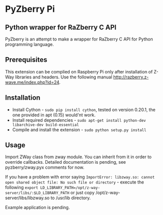 # PyZberry Pi

## Python wrapper for RaZberry C API

PyZberry is an attempt to make a wrapper for RaZberry C API for Python programming language.

## Prerequisites

This extension can be complied on Raspberry Pi only after installation of Z-Way libraries and headers. Use the following manual http://razberry.z-wave.me/index.php?id=24.

## Installation

* Install Cython - `sudo pip install cython`, tested on version 0.20.1, the one provided in apt (0.15) would'nt work.
* Install required dependencies  - `sudo apt-get install python-dev libarchive-dev build-essential`
* Compile and install the extension - `sudo python setup.py install`

## Usage

Import ZWay class from zway module. You can inherit from it in order to override callbacks. Detailed documentation is pending, see pyzberry/zway.pyx comments for now.

If you have a problem with error saying `ImportError: libzway.so: cannot open shared object file: No such file or directory` - execute the following `export LD_LIBRARY_PATH=/opt/z-way-server/libs/:$LD_LIBRARY_PATH` or just copy /opt/z-way-server/libs/libzway.so to /usr/lib directory.

Example application is pending.